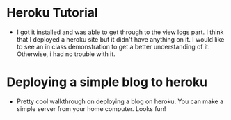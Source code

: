 # Heroku Tutorial

* I got it installed and was able to get through to the view logs part.  I think that I deployed a heroku site but it didn't have anything on it.  I would like to see an in class demonstration to get a better understanding of it.  Otherwise, i had no trouble with it.  

# Deploying a simple blog to heroku
* Pretty cool walkthrough on deploying a blog on heroku.  You can make a simple server from your home computer.  Looks fun!